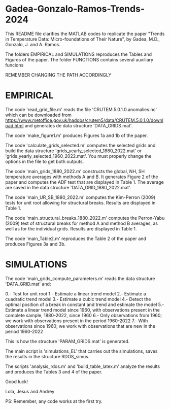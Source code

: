 # Gadea-Gonzalo-Ramos-Trends-2024

This README file clarifies the MATLAB codes to replicate the paper "Trends in Temperature Data: Micro-foundations of Their Nature", by Gadea, M.D., Gonzalo, J. and A. Ramos.

The folders EMPIRICAL and SIMULATIONS reproduces the Tables and Figures of the paper. The folder FUNCTIONS contains several auxiliary funcions

REMEMBER CHANGING THE PATH ACCORDINGLY

# EMPIRICAL 

The code 'read_grid_file.m' reads the file 'CRUTEM.5.0.1.0.anomalies.nc' which can be downloaded from https://www.metoffice.gov.uk/hadobs/crutem5/data/CRUTEM.5.0.1.0/download.html and generates de data structure 'DATA_GRIDS.mat'.

The code 'make_figure1.m' produces Figures 1a and 1b of the paper.

The code 'calculate_grids_selected.m' computes the selected grids and build the data structure 'grids_yearly_selected_1880_2022.mat' or 'grids_yearly_selected_1960_2022.mat'. You must properly change the options in the file to get both outputs.

The code 'main_grids_1880_2022.m' constructs the global, NH, SH temperature averages with methods A and B. It generates Figure 2 of the paper and computes the ADF test that are displayed in Table 1. The average are saved in the data structure 'DATA_GRID_1880_2022.mat'.

The code 'main_UR_SB_1880_2022.m' computes the Kim-Perron (2009) tests for unit root allowing for structural breaks. Results are displayed in Table 1.

The code 'main_structural_breaks_1880_2022.m' computes the Perron-Yabu (2009) test of structural breaks for method A and method B averages, as well as for the individual grids. Results are displayed in Table 1.

The code 'main_Table2.m' reproduces the Table 2 of the paper and produces Figures 3a and 3b.

# SIMULATIONS

The code 'main_grids_compute_parameters.m' reads the data structure 'DATA_GRID.mat' and:

0.- Test for unit root
1.- Estimate a linear trend model
2.- Estimate a cuadratic trend model
3.- Estimate a cubic trend model
4.- Detect the optimal position of a break in constant and trend and estimate the model
5.- Estimate a linear trend model since 1960, with observations present in the complete sample, 1880-2022, since 1960
6.- Only observations from 1960; we work with observations present in the period 1960-2022
7.- With observations since 1960; we work with observations that are new in the period 1960-2022

This is how the structure 'PARAM_GRIDS.mat' is generated.

The main script is 'simulations_EL' that carries out the simulations, saves the results in the structure RDOS_simus.

The scripts 'analysis_rdos.m' and 'build_table_latex.m' analyze the results and produces the Tables 3 and 4 of the paper.

Good luck!

Lola, Jesus and Andrey

PS: Remember, any code works at the first try.
